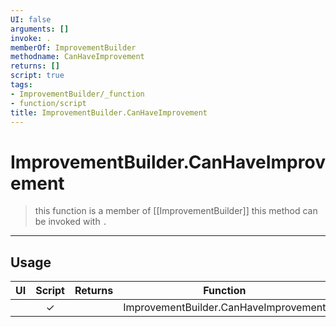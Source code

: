 ```yaml
---
UI: false
arguments: []
invoke: .
memberOf: ImprovementBuilder
methodname: CanHaveImprovement
returns: []
script: true
tags:
- ImprovementBuilder/_function
- function/script
title: ImprovementBuilder.CanHaveImprovement
---
```

# ImprovementBuilder.CanHaveImprovement
> this function is a member of [[ImprovementBuilder]]
> this method can be invoked with `.`
-----
## Usage
|  UI | Script | Returns | Function | Arguments |
|:---:|:------:|-------:|:--------:|:---------|
| |✓||ImprovementBuilder.CanHaveImprovement||
